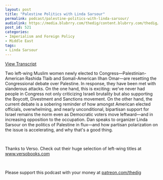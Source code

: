 ```yaml
---
layout: post
title: "Palestine Politics with Linda Sarsour"
permalink: podcast/palestine-politics-with-linda-sarsour/
audiolink: https://media.blubrry.com/thedig/content.blubrry.com/thedig/The_Dig_-_EP_179_-_Sarsour.mp3
post_id: 521
categories: 
- Imperialism and Foreign Policy
- Middle East
tags: 
- Linda Sarsour
---
```


[View Transcript](https://www.thedigradio.com/transcripts/transcript-palestine-politics-with-linda-sarsour/)

Two left-wing Muslim women newly elected to Congress—Palestinian-American Rashida Tlaib and Somali-American Ilhan Omar—are resetting the Congressional debate over Palestine. In response, they have been met with slanderous attacks. On the one hand, this is exciting: we've never had people in Congress not only criticizing Israeli brutality but also supporting the Boycott, Divestment and Sanctions movement. On the other hand, the current debate is a sobering reminder of how amongst American elected officials, overwhelming, and nearly unconditional, bipartisan support for Israel remains the norm even as Democratic voters move leftward—and in increasing opposition to the occupation. Dan speaks to organizer Linda Sarsour on the politics of Palestine in flux—and how partisan polarization on the issue is accelerating, and why that's a good thing.

 

Thanks to Verso. Check out their huge selection of left-wing titles at www.versobooks.com

 

Please support this podcast with your money at [patreon.com/thedig](patreon.com/thedig)
